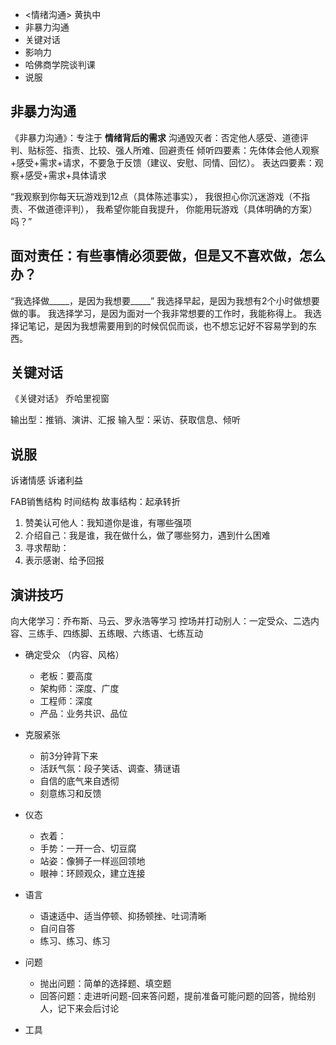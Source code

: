 - <情绪沟通> 黄执中
- 非暴力沟通
- 关键对话
- 影响力
- 哈佛商学院谈判课
- 说服


## 非暴力沟通
《非暴力沟通》：专注于 **情绪背后的需求**
沟通毁灭者：否定他人感受、道德评判、贴标签、指责、比较、强人所难、回避责任
倾听四要素：先体体会他人观察+感受+需求+请求，不要急于反馈（建议、安慰、同情、回忆）。
表达四要素：观察+感受+需求+具体请求

“我观察到你每天玩游戏到12点（具体陈述事实），
我很担心你沉迷游戏（不指责、不做道德评判），
我希望你能自我提升，
你能用玩游戏（具体明确的方案）吗？”

## 面对责任：有些事情必须要做，但是又不喜欢做，怎么办？
“我选择做_____，是因为我想要_____”
我选择早起，是因为我想有2个小时做想要做的事。
我选择学习，是因为面对一个我非常想要的工作时，我能称得上。
我选择记笔记，是因为我想需要用到的时候侃侃而谈，也不想忘记好不容易学到的东西。

## 关键对话
《关键对话》
乔哈里视窗

输出型：推销、演讲、汇报
输入型：采访、获取信息、倾听


## 说服

诉诸情感
诉诸利益


FAB销售结构
时间结构
故事结构：起承转折


1. 赞美认可他人：我知道你是谁，有哪些强项
2. 介绍自己：我是谁，我在做什么，做了哪些努力，遇到什么困难
3. 寻求帮助：
4. 表示感谢、给予回报


## 演讲技巧
向大佬学习：乔布斯、马云、罗永浩等学习
控场并打动别人：一定受众、二选内容、三练手、四练脚、五练眼、六练语、七练互动

- 确定受众 （内容、风格）
    - 老板：要高度
    - 架构师：深度、广度
    - 工程师：深度
    - 产品：业务共识、品位

- 克服紧张
    - 前3分钟背下来
    - 活跃气氛：段子笑话、调查、猜谜语
    - 自信的底气来自透彻
    - 刻意练习和反馈

- 仪态
    - 衣着：
    - 手势：一开一合、切豆腐
    - 站姿：像狮子一样巡回领地
    - 眼神：环顾观众，建立连接

- 语言
    - 语速适中、适当停顿、抑扬顿挫、吐词清晰
    - 自问自答
    - 练习、练习、练习
    
- 问题
    - 抛出问题：简单的选择题、填空题
    - 回答问题：走进听问题-回来答问题，提前准备可能问题的回答，抛给别人，记下来会后讨论

- 工具